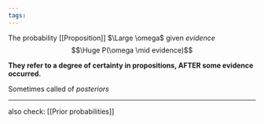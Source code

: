 ```yaml
---
tags:
---
```

The probability [[Proposition]] $\Large \omega$ given *evidence* 
$$\Huge P(\omega \mid evidence)$$

**They refer to a degree of certainty in propositions, AFTER some evidence occurred.**

Sometimes called of *posteriors*

---

also check: [[Prior probabilities]]